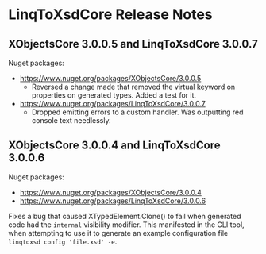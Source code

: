 # LinqToXsdCore Release Notes

## XObjectsCore 3.0.0.5 and LinqToXsdCore 3.0.0.7
Nuget packages: 
* https://www.nuget.org/packages/XObjectsCore/3.0.0.5
	* Reversed a change made that removed the virtual keyword on properties on generated types. Added a test for it.
* https://www.nuget.org/packages/LinqToXsdCore/3.0.0.7
	* Dropped emitting errors to a custom handler. Was outputting red console text needlessly.

## XObjectsCore 3.0.0.4 and LinqToXsdCore 3.0.0.6
Nuget packages: 
* https://www.nuget.org/packages/XObjectsCore/3.0.0.4
* https://www.nuget.org/packages/LinqToXsdCore/3.0.0.6

Fixes a bug that caused XTypedElement.Clone() to fail when generated code had the `internal` visibility modifier. This manifested in the CLI tool, when attempting to use it to generate an example configuration file `linqtoxsd config 'file.xsd' -e`.